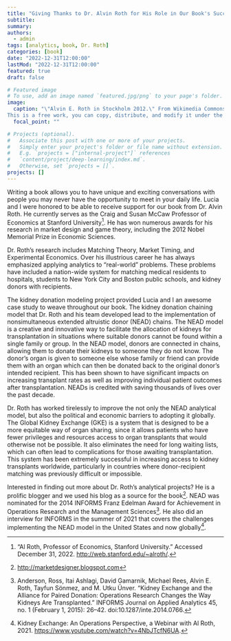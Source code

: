 ```yaml
---
title: "Giving Thanks to Dr. Alvin Roth for His Role in Our Book's Success"
subtitle: 
summary: 
authors:
  - admin
tags: [analytics, book, Dr. Roth]
categories: [book]
date: "2022-12-31T12:00:00"
lastMod: "2022-12-31T12:00:00"
featured: true
draft: false

# Featured image
# To use, add an image named `featured.jpg/png` to your page's folder. 
image:
  caption: "\"Alvin E. Roth in Stockholm 2012.\" From Wikimedia Commons.
This is a free work, you can copy, distribute, and modify it under the terms of the Free Art License"
  focal_point: ""

# Projects (optional).
#   Associate this post with one or more of your projects.
#   Simply enter your project's folder or file name without extension.
#   E.g. `projects = ["internal-project"]` references 
#   `content/project/deep-learning/index.md`.
#   Otherwise, set `projects = []`.
projects: []
---
```


Writing a book allows you to have unique and exciting conversations with people you may never have the opportunity to meet in your daily life. Lucia and I were honored to be able to receive support for our book from Dr. Alvin Roth. He currently serves as the Craig and Susan McCaw Professor of Economics at Stanford University[^1]. He has won numerous awards for his research in market design and game theory, including the 2012 Nobel Memorial Prize in Economic Sciences.

Dr. Roth’s research includes Matching Theory, Market Timing, and Experimental Economics. Over his illustrious career he has always emphasized applying analytics to “real-world” problems. These problems have included a nation-wide system for matching medical residents to hospitals, students to New York City and Boston public schools, and kidney donors with recipients. 

The kidney donation modeling project provided Lucia and I an awesome case study to weave throughout our book. The kidney donation chaining model that Dr. Roth and his team developed lead to the implementation of nonsimultaneous extended altruistic donor (NEAD) chains. The NEAD model is a creative and innovative way to facilitate the allocation of kidneys for transplantation in situations where suitable donors cannot be found within a single family or group. In the NEAD model, donors are connected in chains, allowing them to donate their kidneys to someone they do not know. The donor’s organ is given to someone else whose family or friend can provide them with an organ which can then be donated back to the original donor’s intended recipient. This has been shown to have significant impacts on increasing transplant rates as well as improving individual patient outcomes after transplantation. NEADs is credited with saving thousands of lives over the past decade. 

Dr. Roth has worked tirelessly to improve the not only the NEAD analytical model, but also the political and economic barriers to adopting it globally. The Global Kidney Exchange (GKE) is a system that is designed to be a more equitable way of organ sharing, since it allows patients who have fewer privileges and resources access to organ transplants that would otherwise not be possible. It also eliminates the need for long waiting lists, which can often lead to complications for those awaiting transplantation. This system has been extremely successful in increasing access to kidney transplants worldwide, particularly in countries where donor-recipient matching was previously difficult or impossible. 

Interested in finding out more about Dr. Roth’s analytical projects? He is a prolific blogger and we used his blog as a source for the book[^2]. NEAD was nominated for the 2014 INFORMS Franz Edelman Award for Achievement in Operations Research and the Management Sciences[^3]. He also did an interview for INFORMS in the summer of 2021 that covers the challenges implementing the NEAD model in the United States and now globally[^4].  

[^1]: “Al Roth, Professor of Economics, Stanford University.” Accessed December 31, 2022. http://web.stanford.edu/~alroth/.  
[^2]: http://marketdesigner.blogspot.com  
[^3]: Anderson, Ross, Itai Ashlagi, David Gamarnik, Michael Rees, Alvin E. Roth, Tayfun Sönmez, and M. Utku Ünver. “Kidney Exchange and the Alliance for Paired Donation: Operations Research Changes the Way Kidneys Are Transplanted.” INFORMS Journal on Applied Analytics 45, no. 1 (February 1, 2015): 26–42. doi:10.1287/inte.2014.0766.  
[^4]: Kidney Exchange: An Operations Perspective, a Webinar with Al Roth, 2021. https://www.youtube.com/watch?v=4NbJTcfN6UA.

